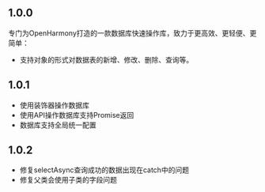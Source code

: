 ## 1.0.0
专门为OpenHarmony打造的一款数据库快速操作库，致力于更高效、更轻便、更简单：
- 支持对象的形式对数据表的新增、修改、删除、查询等。
## 1.0.1
- 使用装饰器操作数据库
- 使用API操作数据库支持Promise返回
- 数据库支持全局统一配置
## 1.0.2
- 修复selectAsync查询成功的数据出现在catch中的问题
- 修复父类会使用子类的字段问题